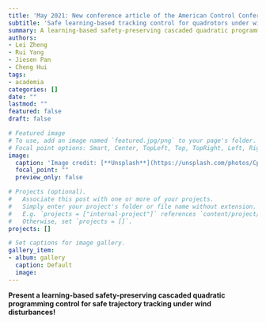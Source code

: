 ```yaml
---
title: 'May 2021: New conference article of the American Control Conference.'
subtitle: 'Safe learning-based tracking control for quadrotors under wind disturbances'
summary: A learning-based safety-preserving cascaded quadratic programming control for safe trajectory tracking under wind disturbances. 
authors:
- Lei Zheng
- Rui Yang
- Jiesen Pan
- Cheng Hui
tags:
- academia
categories: []
date: ""
lastmod: ""
featured: false
draft: false

# Featured image
# To use, add an image named `featured.jpg/png` to your page's folder.
# Focal point options: Smart, Center, TopLeft, Top, TopRight, Left, Right, BottomLeft, Bottom, BottomRight
image:
  caption: 'Image credit: [**Unsplash**](https://unsplash.com/photos/CpkOjOcXdUY)'
  focal_point: ""
  preview_only: false

# Projects (optional).
#   Associate this post with one or more of your projects.
#   Simply enter your project's folder or file name without extension.
#   E.g. `projects = ["internal-project"]` references `content/project/deep-learning/index.md`.
#   Otherwise, set `projects = []`.
projects: []

# Set captions for image gallery.
gallery_item:
- album: gallery
  caption: Default
  image:
---
```


**Present a learning-based safety-preserving cascaded quadratic programming control for safe trajectory tracking under wind disturbances!**